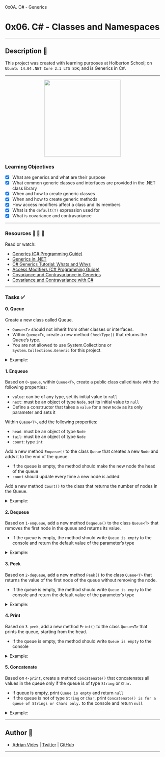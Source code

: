 0x0A. C# - Generics
# 0x06. C# - Classes and Namespaces

---

## Description :newspaper:
This project was created with learning purposes at Holberton School; on `Ubuntu 14.04` `.NET Core 2.1 LTS SDK`; and is Generics in C#.

---

 <p align="center">
<img height="250" src="https://i2.wp.com/codingsonata.com/wp-content/uploads/2017/07/c.jpg?fit=1280%2C720">
</p>


### Learning Objectives

- [x] What are generics and what are their purpose
- [x] What common generic classes and interfaces are provided in the .NET class library
- [x] When and how to create generic classes
- [x] When and how to create generic methods
- [x] How access modifiers affect a class and its members
- [x] What is the `default(T)` expression used for
- [x] What is covariance and contravariance

---

### Resources :blue_book: :orange_book: :green_book:
Read or watch:
- [Generics (C# Programming Guide)](https://docs.microsoft.com/en-us/dotnet/csharp/fundamentals/types/generics)
- [Generics in .NET](https://docs.microsoft.com/en-us/dotnet/standard/generics/)
- [C# Generics Tutorial: Whats and Whys](https://youtu.be/gyal6TbgmSU)
- [Access Modifiers (C# Programming Guide)](https://docs.microsoft.com/en-us/dotnet/csharp/programming-guide/classes-and-structs/access-modifiers)
- [Covariance and Contravariance in Generics](https://docs.microsoft.com/en-us/dotnet/standard/generics/covariance-and-contravariance)
- [Covariance and Contravariance with C#](https://codepureandsimple.com/covariance-and-contravariance-with-c-410fc4102a02)

---

### Tasks :white_check_mark:

#### 0. Queue
Create a new class called Queue<T>.
- `Queue<T>` should not inherit from other classes or interfaces.
- Within `Queue<T>`, create a new method `CheckType()` that returns the Queue’s type.
- You are not allowed to use System.Collections or `System.Collections.Generic` for this project.
<details>
<summary>Example:</summary>

```sh
carrie@ubuntu:~/0x0A-csharp-generics/0-queue$ dotnet run
myStrQ Queue Type: System.String
myObjQ Queue Type: System.Object
carrie@ubuntu:~/0x0A-csharp-generics/0-queue$
```
</details>

#### 1. Enqueue
Based on `0-queue`, within `Queue<T>`, create a public class called `Node` with the following properties:
- `value`: can be of any type, set its initial value to `null`
- `next`: must be an object of type `Node`, set its initial value to `null`
- Define a constructor that takes a `value` for a new `Node` as its only parameter and sets it

Within `Queue<T>`, add the following properties:
- `head`: must be an object of type `Node`
- `tail`: must be an object of type `Node`
- `count`: type `int`

Add a new method `Enqueue()` to the class `Queue` that creates a new `Node` and adds it to the end of the queue.
- If the queue is empty, the method should make the new node the head of the queue
- `count` should update every time a new node is added

Add a new method `Count()` to the class that returns the number of nodes in the Queue.
<details>
<summary>Example:</summary>

```sh
carrie@ubuntu:~/0x0A-csharp-generics/1-enqueue$ dotnet run
Number of nodes in queue: 1
Number of nodes in queue: 2
----------
Number of nodes in queue: 3
Number of nodes in queue: 4
```
</details>

#### 2. Dequeue
Based on `1-enqueue`, add a new method `Dequeue()` to the class `Queue<T>` that removes the first node in the queue and returns its value.
- If the queue is empty, the method should write `Queue is empty` to the console and return the default value of the parameter’s type
<details>
<summary>Example:</summary>

```sh
carrie@ubuntu:~/0x0A-csharp-generics/2-dequeue$ dotnet run
Number of nodes in queue: 2
First value: 100
Number of nodes in queue: 1
----------
Number of nodes in queue: 1
First value: 9.8
Number of nodes in queue: 0
Queue is empty
First value: 0
```
</details>

#### 3. Peek
Based on `2-dequeue`, add a new method `Peek()` to the class `Queue<T>` that returns the value of the first node of the queue without removing the node.
- If the queue is empty, the method should write `Queue is empty` to the console and return the default value of the parameter’s type
<details>
<summary>Example:</summary>

```sh
carrie@ubuntu:~/0x0A-csharp-generics/3-peek$
First value: 100
Number of nodes in queue: 3
----------
Queue is empty
First value:
```
</details>

#### 4. Print
Based on `3-peek`, add a new method `Print()` to the class `Queue<T>` that prints the queue, starting from the head.
- If the queue is empty, the method should write `Queue is empty` to the console
<details>
<summary>Example:</summary>

```sh
carrie@ubuntu:~/0x0A-csharp-generics/4-print$
hello
holberton
school
----------
Queue is empty
```
</details>

#### 5. Concatenate
Based on `4-print`, create a method `Concatenate()` that concatenates all values in the queue only if the queue is of type `String` or `Char`.
- If queue is empty, print `Queue is empty` and return `null`
- If the queue is not of type `String` or `Char`, print `Concatenate() is for a queue of Strings or Chars only.` to the console and return `null`
<details>
<summary>Example:</summary>

```sh
carrie@ubuntu:~/0x0A-csharp-generics/5-concatenate$
hello holberton school
----------
Queue is empty
----------
abc
```
</details>

---

## Author :bust_in_silhouette:
- [Adrian Vides] | [Twitter] | [GitHub]


---

[GitHub]: <https://github.com/AdrianVides56>
[Twitter]: <https://twitter.com/termi56661>
[Adrian Vides]: <https://www.linkedin.com/in/adrianvides56/>    
